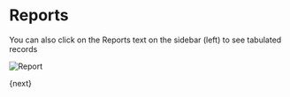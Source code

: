 # Reports

You can also click on the Reports text on the sidebar (left) to see tabulated records

<img class="screenshot" alt="Report" src="~@frappe_base/assets/img/report.png">

{next}
